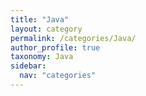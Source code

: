 ```yaml
---
title: "Java"
layout: category
permalink: /categories/Java/
author_profile: true
taxonomy: Java
sidebar:
  nav: "categories"
---
```

